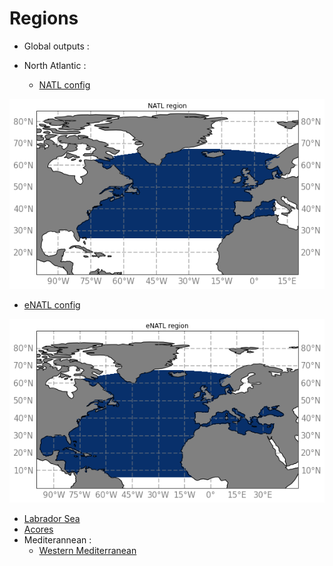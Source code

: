# Regions

- Global outputs :
- North Atlantic :

  - [NATL config](https://github.com/AurelieAlbert/extractions/blob/main/regions/NATL.md)
  
![NATL map](https://github.com/AurelieAlbert/extractions/blob/main/regions/notebooks-maps/region_NATL.png)

  - [eNATL config](https://github.com/AurelieAlbert/extractions/blob/main/regions/eNATL.md)
  
![eNATL map](https://github.com/AurelieAlbert/extractions/blob/main/regions/notebooks-maps/region_eNATL.png)


  - [Labrador Sea](https://github.com/AurelieAlbert/extractions/blob/main/regions/LAB.md)
  - [Acores](https://github.com/AurelieAlbert/extractions/blob/main/regions/ACO.md)
- Mediterannean :
  - [Western Mediterranean](https://github.com/AurelieAlbert/extractions/blob/main/regions/MEDWEST.md)
